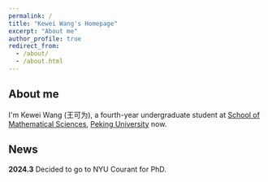 ```yaml
---
permalink: /
title: "Kewei Wang's Homepage"
excerpt: "About me"
author_profile: true
redirect_from: 
  - /about/
  - /about.html
---
```


<!--**This homepage is under construction.**-->

About me
------
I'm Kewei Wang (王可为), a fourth-year undergraduate student at [School of Mathematical Sciences](https://www.math.pku.edu.cn/), [Peking University](https://www.pku.edu.cn/) now.

News
------
**2024.3** Decided to go to NYU Courant for PhD. 

<!--
For more info
------
More info about configuring academicpages can be found in [the guide](https://academicpages.github.io/markdown/). The [guides for the Minimal Mistakes theme](https://mmistakes.github.io/minimal-mistakes/docs/configuration/) (which this theme was forked from) might also be helpful.
-->
